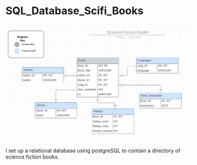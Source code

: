 # SQL_Database_Scifi_Books

![image.jpg](https://github.com/elitay152/SQL_Database_Scifi_Books/blob/main/SciFi_Database_Map.jpg)

I set up a relational database using postgreSQL to contain a directory of science fiction books.
